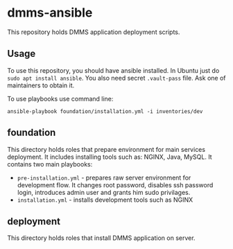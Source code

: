 # dmms-ansible
This repository holds DMMS application deployment scripts.

## Usage
To use this repository, you should have ansible installed. In Ubuntu just do `sudo apt install ansible`. You also need secret `.vault-pass` file. Ask one of maintainers to obtain it.

To use playbooks use command line:
```
ansible-playbook foundation/installation.yml -i inventories/dev
```

## foundation
This directory holds roles that prepare environment for main services deployment. It includes installing tools such as: NGINX, Java, MySQL.
It contains two main playbooks:
* `pre-installation.yml` - prepares raw server environment for development flow. It changes root password, disables ssh password login, introduces admin user and grants him sudo privilages.
* `installation.yml` - installs development tools such as NGINX

## deployment
This directory holds roles that install DMMS application on server.

